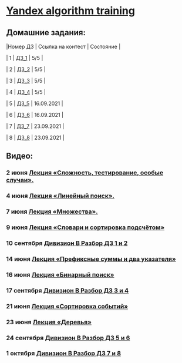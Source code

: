 # [Yandex algorithm training](https://yandex.ru/yaintern/algorithm-training)
## Домашние задания:

|Номер ДЗ  | Ссылка на контест | Состояние  |

|  1 | [ДЗ_1](/homework1)      | 5/5        |

|  2 | [ДЗ_2](/homework_2)     | 5/5        |

|  3 | [ДЗ_3](/homework_3)     | 5/5        |

|  4 | [ДЗ_4](/homework_4)     | 5/5        |

|  5 | [ДЗ_5](/homework_5)     | 16.09.2021 |

|  6 | [ДЗ_6](/homework_6)     | 16.09.2021 |

|  7 | [ДЗ_7](/homework_7)     | 23.09.2021 |

|  8 | [ДЗ_8](/homework_8)     | 23.09.2021 |

## Видео:

### 2 июня 	[Лекция «Сложность, тестирование, особые случаи».](https://youtu.be/QLhqYNsPIVo) 

### 4 июня 	[Лекция «Линейный поиск».](https://youtu.be/SKwB41FrGgU)

### 7 июня 	[Лекция «Множества».](https://youtu.be/PUpmV2ieIHA)
### 9 июня 	[Лекция «Словари и сортировка подсчётом»](https://www.youtube.com/watch?v=Nb5mW1yWVSs)

### 10 сентября 	[Дивизион B Разбор ДЗ 1 и 2](https://youtu.be/WZgl1GW3lMA)
### 14 июня 	[Лекция «Префиксные суммы и два указателя»](https://youtu.be/de28y8Dcvkg)

### 16 июня 	[Лекция «Бинарный поиск»](https://youtu.be/YENpZexHfuk)

### 17 сентября	[Дивизион B Разбор ДЗ 3 и 4](https://youtu.be/J2C6rDqe8mQ)

### 21 июня 	[Лекция «Сортировка событий»](https://www.youtube.com/watch?v=hGixDBO-p6Q)
### 23 июня 	[Лекция «Деревья»](https://youtu.be/lEJzqHgyels)

### 24 сентября 	[Дивизион B Разбор ДЗ 5 и 6](https://youtu.be/fqsuy5rwZhk)
### 1 октября 	[Дивизион B Разбор ДЗ 7 и 8](https://www.youtube.com/watch?v=5lfkBD4dnGM)
